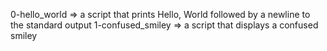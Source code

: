 0-hello_world => a script that prints Hello, World followed by a newline to the standard output
1-confused_smiley => a script that displays a confused smiley
